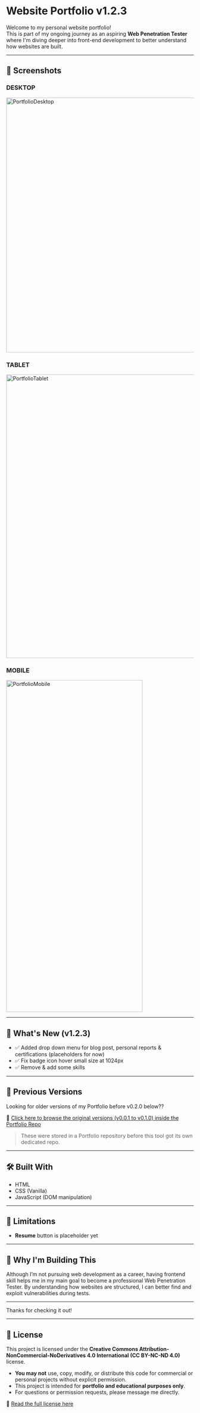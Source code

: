 # Website Portfolio v1.2.3

Welcome to my personal website portfolio!  
This is part of my ongoing journey as an aspiring **Web Penetration Tester** where I'm diving deeper into front-end development to better understand how websites are built.

---

## 📸 Screenshots

### DESKTOP
<img width="1262" height="685" alt="PortfolioDesktop" src="https://github.com/user-attachments/assets/54a3c528-3c52-4bcf-b604-a10dc10d5927" />

### TABLET
<img width="571" height="762" alt="PortfolioTablet" src="https://github.com/user-attachments/assets/34e43e8c-3e75-4022-b8b2-85aef82a9ceb" />

### MOBILE
<img width="366" height="892" alt="PortfolioMobile" src="https://github.com/user-attachments/assets/f3093501-0d7f-4951-8e45-2d75dbad39b4" />

---

## 📌 What's New (v1.2.3)

- ✅ Added drop down menu for blog post, personal reports & certifications (placeholders for now)
- ✅ Fix badge icon hover small size at 1024px
- ✅ Remove & add some skills

---

## 📜 Previous Versions

Looking for older versions of my Portfolio before v0.2.0 below??

🔗 [Click here to browse the original versions (v0.0.1 to v0.1.0) inside the Portfolio Repo](https://github.com/R3ym0nd0/Front-end_Development/tree/main/Portfolio)

> These were stored in a Portfolio repository before this tool got its own dedicated repo.

---

## 🛠️ Built With

- HTML
- CSS (Vanilla)
- JavaScript (DOM manipulation)
  
---

## 🚧 Limitations

- **Resume** button is placeholder yet

---

## 🙌 Why I'm Building This

Although I’m not pursuing web development as a career, having frontend skill helps me in my main goal to become a professional Web Penetration Tester. By understanding how websites are structured, I can better find and exploit vulnerabilities during tests.

---

Thanks for checking it out!

---

## 📄 License

This project is licensed under the **Creative Commons Attribution-NonCommercial-NoDerivatives 4.0 International (CC BY-NC-ND 4.0)** license.

- **You may not** use, copy, modify, or distribute this code for commercial or personal projects without explicit permission.
- This project is intended for **portfolio and educational purposes only**.
- For questions or permission requests, please message me directly.

🔗 [Read the full license here](https://creativecommons.org/licenses/by-nc-nd/4.0/)
